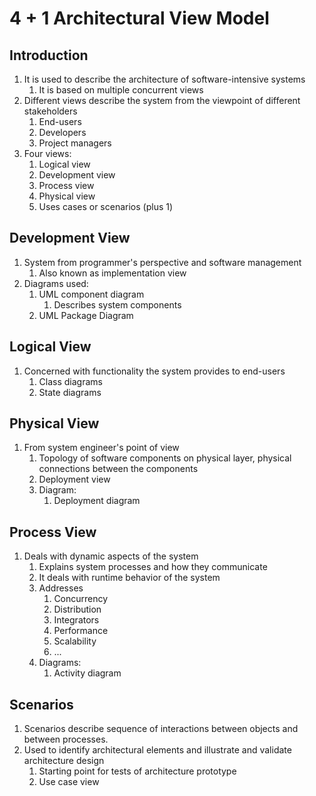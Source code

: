 # 4 + 1 Architectural View Model #

## Introduction ##
1. It is used to describe the architecture of software-intensive systems
	1. It is based on multiple concurrent views
2. Different views describe the system from the viewpoint of different stakeholders
	1. End-users
	2. Developers
	3. Project managers
4. Four views:
	1. Logical view
	2. Development view
	3. Process view
	4. Physical view
	5. Uses cases or scenarios (plus 1)

## Development View ##
1. System from programmer's perspective and software management
	1. Also known as implementation view
2. Diagrams used:
	1. UML component diagram
		1. Describes system components
	2. UML Package Diagram

## Logical View ##
1. Concerned with functionality the system provides to end-users
	1. Class diagrams
	2. State diagrams

## Physical View ##
1. From system engineer's point of view
	1. Topology of software components on physical layer, physical connections between the components
	2. Deployment view
	3. Diagram:
		1. Deployment diagram

## Process View ##
1. Deals with dynamic aspects of the system
	1. Explains system processes and how they communicate
	2. It deals with runtime behavior of the system
	3. Addresses
		1. Concurrency
		2. Distribution
		3. Integrators
		4. Performance
		5. Scalability
		6. ...
	4. Diagrams:
		1. Activity diagram

## Scenarios ##
1. Scenarios describe sequence of interactions between objects and between processes.
2. Used to identify architectural elements and illustrate and validate architecture design
	1. Starting point for tests of architecture prototype
	2. Use case view